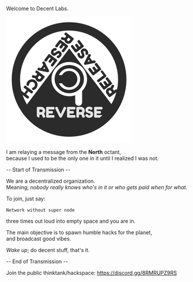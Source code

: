 Welcome to Decent Labs.  

![Research Reverse Release; Repeat](https://github.com/decentlabs-north/whiteboard/raw/master/iterate.svg)

I am relaying a message from the **North** octant,  
because I used to be the only one in it until I realized I was not.  

-- Start of Transmission --

We are a decentralized organization.   
Meaning; _nobody really knows who's in it or who gets paid when for what._

To join, just say:
```
Network without super node
```
three times out loud into empty space and you are in.

The main objective is to spawn humble hacks for the planet,  
and broadcast good vibes. 

_Wake up_; do decent stuff, that's it.

-- End of Transmission --  
 
Join the public thinktank/hackspace: https://discord.gg/8RMRUPZ9RS
